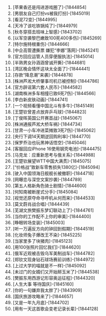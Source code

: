 
1. [苹果香还是闯进游戏圈了]-[1844854]
1. [男朋友自己打扮vs被我打扮]-[1845019]
1. [看泥72变]-[1844995]
1. [天冷了该吃铁锅炖了]-[1844979]
1. [秋冬穿搭去班味上智感]-[1843702]
1. [以军空袭黎巴嫩致100死400多伤]-[1845269]
1. [特尔施特根重伤]-[1844666]
1. [中企高管遭撕票 嫌犯“李娜”落网]-[1845241]
1. [官方回应运管人员穿便服执法]-[1845014]
1. [半熟男女孙涵涵曾诚开撕]-[1844681]
1. [湾区晚会情怀这块太全面了]-[1844441]
1. [存款“降息潮”来袭]-[1844878]
1. [株洲芦淞大桥肇事司机已被控制]-[1844786]
1. [官方辟谣第六套人民币]-[1844582]
1. [湖南株洲多车相撞已致6死7伤]-[1844566]
1. [李白新皮肤动画]-[1844741]
1. [一个视频看懂中国北斗有多牛]-[1845149]
1. [王楚钦曾差点放弃乒乓球]-[1844823]
1. [丁俊晖英国公开赛首战]-[1845067]
1. [株洲通报芦淞大桥车祸]-[1844734]
1. [甘肃一小车冲进菜摊致3死7伤]-[1845062]
1. [央行下调14天期逆回购利率]-[1844770]
1. [保罗乔治也玩黑神话悟空]-[1845046]
1. [客服回应iPhone 16使用钢壳电池]-[1844475]
1. [马克龙：应重新思考与俄关系]-[1844988]
1. [王楚钦展望WTT中国大满贯]-[1845075]
1. [“价格战”致新车零售损失1380亿]-[1845094]
1. [驶入中国领海日舰舰长被撤职]-[1844718]
1. [网曝恋与深空文案抄袭]-[1844789]
1. [第五人格新角色骑士剧情]-[1844600]
1. [何知南被断崖式分手]-[1845084]
1. [视觉还原夺命寻呼机从何而来]-[1844533]
1. [莫文蔚肖战合唱]-[1844439]
1. [芜湖文旅樊振东梦幻联动上了]-[1844761]
1. [当你的工作配不上你的审美]-[1844400]
1. [睁眼转场变装]-[1845003]
1. [听一万遍反方向的钟回到假期]-[1844519]
1. [化妆师兔子爆改王不染]-[1845225]
1. [当家里多了块猪肉]-[1845123]
1. [用100张照片回忆我们]-[1844620]
1. [俄军近观被击毁乌军美制战车]-[1844782]
1. [郑钦文现身钻石球场赛前训练]-[1844972]
1. [上过大学的喵就是不一样]-[1845092]
1. [未过门的女婿们又开始掰玉米了]-[1844538]
1. [樊振东用西游记形容奥运征程]-[1844320]
1. [人生大事 等待国庆]-[1845160]
1. [你的一句嫌弃我太胖了]-[1843909]
1. [国庆旅游攻略来了]-[1844657]
1. [又是一年九月底]-[1844702]
1. [用有一天这首歌会变老记录长辈]-[1844128]